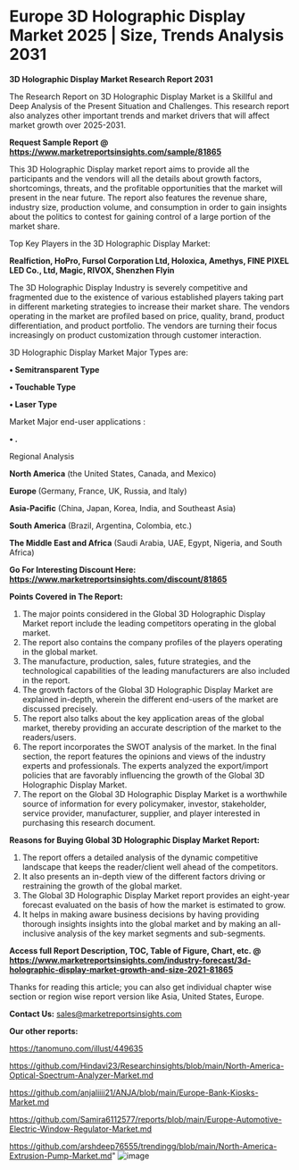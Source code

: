   # Europe 3D Holographic Display Market 2025 | Size, Trends Analysis 2031

<strong>3D Holographic Display Market Research Report 2031</strong>

The Research Report on 3D Holographic Display Market is a Skillful and Deep Analysis of the Present Situation and Challenges. This research report also analyzes other important trends and market drivers that will affect market growth over 2025-2031.

<strong>Request Sample Report @ <a href=https://www.marketreportsinsights.com/sample/81865>https://www.marketreportsinsights.com/sample/81865</a></strong>

This 3D Holographic Display market report aims to provide all the participants and the vendors will all the details about growth factors, shortcomings, threats, and the profitable opportunities that the market will present in the near future. The report also features the revenue share, industry size, production volume, and consumption in order to gain insights about the politics to contest for gaining control of a large portion of the market share.

Top Key Players in the 3D Holographic Display Market:

<strong>Realfiction, HoPro, Fursol Corporation Ltd, Holoxica, Amethys, FINE PIXEL LED Co., Ltd, Magic, RIVOX, Shenzhen Flyin</strong>

The 3D Holographic Display Industry is severely competitive and fragmented due to the existence of various established players taking part in different marketing strategies to increase their market share. The vendors operating in the market are profiled based on price, quality, brand, product differentiation, and product portfolio. The vendors are turning their focus increasingly on product customization through customer interaction.

3D Holographic Display Market Major Types are:

<strong>• Semitransparent Type

• Touchable Type

• Laser Type</strong>

Market Major end-user applications :

<strong>• .</strong>

Regional Analysis

</u><strong><b>North America</b></strong> (the United States, Canada, and Mexico)

<strong><b>Europe </b></strong>(Germany, France, UK, Russia, and Italy)

<strong><b>Asia-Pacific</b></strong> (China, Japan, Korea, India, and Southeast Asia)

<strong><b>South America</b></strong> (Brazil, Argentina, Colombia, etc.)

<strong><b>The Middle East and Africa</b></strong> (Saudi Arabia, UAE, Egypt, Nigeria, and South Africa)

<strong>Go For Interesting Discount Here: <a href=https://www.marketreportsinsights.com/discount/81865>https://www.marketreportsinsights.com/discount/81865</a></strong>

<strong>Points Covered in The Report:</strong>
<ol>
  <li>The major points considered in the Global 3D Holographic Display Market report include the leading competitors operating in the global market.</li>
  <li>The report also contains the company profiles of the players operating in the global market.</li>
  <li>The manufacture, production, sales, future strategies, and the technological capabilities of the leading manufacturers are also included in the report.</li>
  <li>The growth factors of the Global 3D Holographic Display Market are explained in-depth, wherein the different end-users of the market are discussed precisely.</li>
  <li>The report also talks about the key application areas of the global market, thereby providing an accurate description of the market to the readers/users.</li>
  <li>The report incorporates the SWOT analysis of the market. In the final section, the report features the opinions and views of the industry experts and professionals. The experts analyzed the export/import policies that are favorably influencing the growth of the Global 3D Holographic Display Market.</li>
  <li>The report on the Global 3D Holographic Display Market is a worthwhile source of information for every policymaker, investor, stakeholder, service provider, manufacturer, supplier, and player interested in purchasing this research document.</li>
</ol>
<strong>Reasons for Buying Global 3D Holographic Display Market Report:</strong>

<ol>
  <li>The report offers a detailed analysis of the dynamic competitive landscape that keeps the reader/client well ahead of the competitors.</li>
  <li>It also presents an in-depth view of the different factors driving or restraining the growth of the global market.</li>
  <li>The Global 3D Holographic Display Market report provides an eight-year forecast evaluated on the basis of how the market is estimated to grow.</li>
  <li>It helps in making aware business decisions by having providing thorough insights insights into the global market and by making an all-inclusive analysis of the key market segments and sub-segments.</li>
</ol>
<strong>Access full Report Description, TOC, Table of Figure, Chart, etc. @ <a href=https://www.marketreportsinsights.com/industry-forecast/3d-holographic-display-market-growth-and-size-2021-81865>https://www.marketreportsinsights.com/industry-forecast/3d-holographic-display-market-growth-and-size-2021-81865</a></strong>


Thanks for reading this article; you can also get individual chapter wise section or region wise report version like Asia, United States, Europe.

<strong>Contact Us:</strong>
sales@marketreportsinsights.com

<strong>Our other reports:</strong>

<a href=https://tanomuno.com/illust/449635>https://tanomuno.com/illust/449635</a>

<a href=https://github.com/Hindavi23/Researchinsights/blob/main/North-America-Optical-Spectrum-Analyzer-Market.md>https://github.com/Hindavi23/Researchinsights/blob/main/North-America-Optical-Spectrum-Analyzer-Market.md</a>

<a href=https://github.com/anjaliiii21/ANJA/blob/main/Europe-Bank-Kiosks-Market.md>https://github.com/anjaliiii21/ANJA/blob/main/Europe-Bank-Kiosks-Market.md</a>

<a href=https://github.com/Samira6112577/reports/blob/main/Europe-Automotive-Electric-Window-Regulator-Market.md>https://github.com/Samira6112577/reports/blob/main/Europe-Automotive-Electric-Window-Regulator-Market.md</a>

<a href=https://github.com/arshdeep76555/trendingg/blob/main/North-America-Extrusion-Pump-Market.md>https://github.com/arshdeep76555/trendingg/blob/main/North-America-Extrusion-Pump-Market.md</a>"
![image](https://github.com/user-attachments/assets/21ce44af-efee-4c60-9f13-678387aba72c)
